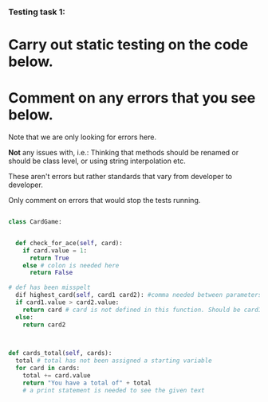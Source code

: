 ### Testing task 1:

# Carry out static testing on the code below.
# Comment on any errors that you see below.

Note that we are only looking for errors here.

**Not** any issues with, i.e.: 
Thinking that methods should be renamed or should be class level, or using string interpolation etc. 

These aren't errors but rather standards that vary from developer to developer. 

Only comment on errors that would stop the tests running.

```python

class CardGame:


  def check_for_ace(self, card):
    if card.value = 1:
      return True 
    else # colon is needed here
      return False
   
# def has been misspelt
  dif highest_card(self, card1 card2): #comma needed between parameters
  if card1.value > card2.value:
    return card # card is not defined in this function. Should be card1
  else:
    return card2
  


def cards_total(self, cards):
  total # total has not been assigned a starting variable
  for card in cards:
    total += card.value
    return "You have a total of" + total
    # a print statement is needed to see the given text
  
```
